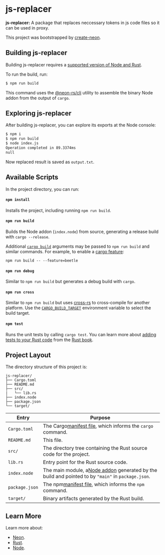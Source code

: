 # js-replacer

**js-replacer:** A package that replaces neccessary tokens in js code files so it can be used in proxy.

This project was bootstrapped by [create-neon](https://www.npmjs.com/package/create-neon).

## Building js-replacer

Building js-replacer requires a [supported version of Node and Rust](https://github.com/neon-bindings/neon#platform-support).

To run the build, run:

```sh
$ npm run build
```

This command uses the [@neon-rs/cli](https://www.npmjs.com/package/@neon-rs/cli) utility to assemble the binary Node addon from the output of `cargo`.

## Exploring js-replacer

After building js-replacer, you can explore its exports at the Node console:

```sh
$ npm i
$ npm run build
$ node index.js
Operation completed in 89.3374ms
null
```

Now replaced result is saved as ```output.txt```.

## Available Scripts

In the project directory, you can run:

#### `npm install`

Installs the project, including running `npm run build`.

#### `npm run build`

Builds the Node addon (`index.node`) from source, generating a release build with `cargo --release`.

Additional [`cargo build`](https://doc.rust-lang.org/cargo/commands/cargo-build.html) arguments may be passed to `npm run build` and similar commands. For example, to enable a [cargo feature](https://doc.rust-lang.org/cargo/reference/features.html):

```
npm run build -- --feature=beetle
```

#### `npm run debug`

Similar to `npm run build` but generates a debug build with `cargo`.

#### `npm run cross`

Similar to `npm run build` but uses [cross-rs](https://github.com/cross-rs/cross) to cross-compile for another platform. Use the [`CARGO_BUILD_TARGET`](https://doc.rust-lang.org/cargo/reference/config.html#buildtarget) environment variable to select the build target.

#### `npm test`

Runs the unit tests by calling `cargo test`. You can learn more about [adding tests to your Rust code](https://doc.rust-lang.org/book/ch11-01-writing-tests.html) from the [Rust book](https://doc.rust-lang.org/book/).

## Project Layout

The directory structure of this project is:

```
js-replacer/
├── Cargo.toml
├── README.md
├── src/
|   └── lib.rs
├── index.node
├── package.json
└── target/
```


| Entry          | Purpose                                                                                                                                 |
| ---------------- | ----------------------------------------------------------------------------------------------------------------------------------------- |
| `Cargo.toml`   | The Cargo[manifest file](https://doc.rust-lang.org/cargo/reference/manifest.html), which informs the `cargo` command.                   |
| `README.md`    | This file.                                                                                                                              |
| `src/`         | The directory tree containing the Rust source code for the project.                                                                     |
| `lib.rs`       | Entry point for the Rust source code.                                                                                                   |
| `index.node`   | The main module, a[Node addon](https://nodejs.org/api/addons.html) generated by the build and pointed to by `"main"` in `package.json`. |
| `package.json` | The npm[manifest file](https://docs.npmjs.com/cli/v7/configuring-npm/package-json), which informs the `npm` command.                    |
| `target/`      | Binary artifacts generated by the Rust build.                                                                                           |

## Learn More

Learn more about:

- [Neon](https://neon-bindings.com).
- [Rust](https://www.rust-lang.org).
- [Node](https://nodejs.org).
